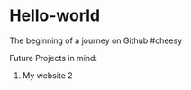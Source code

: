 # Hello-world
The beginning of a journey on Github
#cheesy


Future Projects in mind: 
1. My website
2

